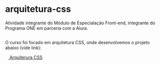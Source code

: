 # arquitetura-css
Atividade integrante do Módulo de Especialação Front-end, integrante do Programa ONE em parceria com a Alura.

##
O curso foi focado em arquitetura CSS, onde desenvolvemos o projeto abaixo (vide link):


<a href="https://anikape.github.io/arquiteturacss/" target="_blank"><img src="https://www.svgrepo.com/show/72638/link.svg" target="_blank" width="10" height="10"> Arquiterura CSS</a>
